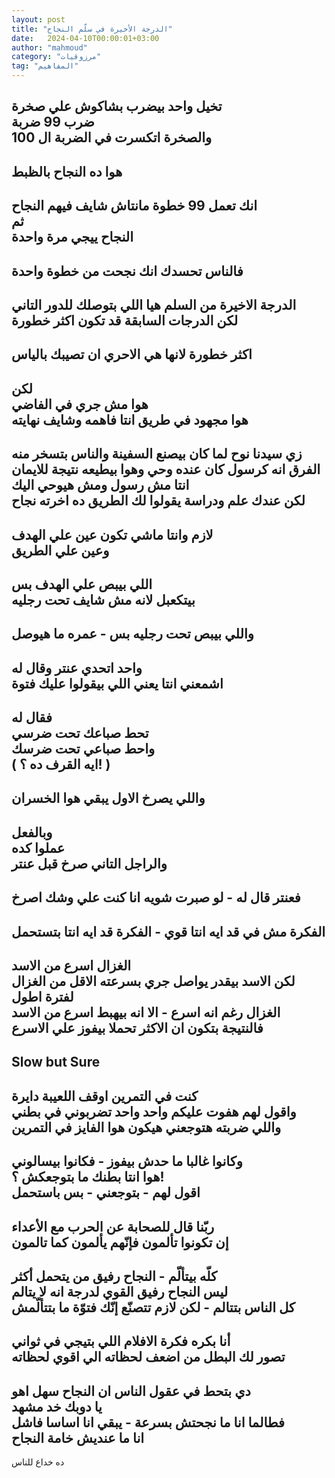 ```yaml
---
layout: post
title: "الدرجة الأخيرة في سلّم النجاح"
date:   2024-04-10T00:00:01+03:00
author: "mahmoud"
category: "مرزوقيات"
tag: "المفاهيم"
---
```



تخيل واحد بيضرب بشاكوش علي صخرة  
ضرب 99 ضربة  
والصخرة اتكسرت في الضربة ال 100  
-  
هوا ده النجاح بالظبط  
-  
انك تعمل 99 خطوة مانتاش شايف فيهم النجاح  
ثم  
النجاح ييجي مرة واحدة  
-  
فالناس تحسدك انك نجحت من خطوة واحدة  
-  
الدرجة الاخيرة من السلم هيا اللي بتوصلك للدور
التاني  
لكن الدرجات السابقة قد تكون اكثر خطورة  
-  
اكثر خطورة لانها هي الاحري ان تصيبك بالياس  
-  
لكن  
هوا مش جري في الفاضي  
هوا مجهود في طريق انتا فاهمه وشايف نهايته  
-  
زي سيدنا نوح لما كان بيصنع السفينة والناس بتسخر
منه  
الفرق انه كرسول كان عنده وحي وهوا بيطيعه نتيجة
للايمان  
انتا مش رسول ومش هيوحي اليك  
لكن عندك علم ودراسة يقولوا لك الطريق ده اخرته
نجاح  
-  
لازم وانتا ماشي تكون عين علي الهدف  
وعين علي الطريق  
-  
اللي بيبص علي الهدف بس  
بيتكعبل لانه مش شايف تحت رجليه  
-  
واللي بيبص تحت رجليه بس - عمره ما هيوصل  
-  
واحد اتحدي عنتر وقال له  
اشمعني انتا يعني اللي بيقولوا عليك فتوة  
-  
فقال له  
تحط صباعك تحت ضرسي  
واحط صباعي تحت ضرسك  
( ايه القرف ده ؟! )  
-  
واللي يصرخ الاول يبقي هوا الخسران  
-  
وبالفعل  
عملوا كده  
والراجل التاني صرخ قبل عنتر  
-  
فعنتر قال له - لو صبرت شويه انا كنت علي وشك
اصرخ  
-  
الفكرة مش في قد ايه انتا قوي - الفكرة قد ايه انتا
بتستحمل  
-  
الغزال اسرع من الاسد  
لكن الاسد بيقدر يواصل جري بسرعته الاقل من الغزال لفترة
اطول  
الغزال رغم انه اسرع - الا انه بيهبط اسرع من
الاسد  
فالنتيجة بتكون ان الاكثر تحملا بيفوز علي الاسرع  
-  
Slow but Sure  
-  
كنت في التمرين اوقف اللعيبة دايرة  
واقول لهم هفوت عليكم واحد واحد تضربوني في بطني  
واللي ضربته هتوجعني هيكون هوا الفايز في التمرين  
-  
وكانوا غالبا ما حدش بيفوز - فكانوا بيسالوني  
هوا انتا بطنك ما بتوجعكش ؟!  
اقول لهم - بتوجعني - بس باستحمل  
-  
ربّنا قال للصحابة عن الحرب مع الأعداء  
إن تكونوا تألمون فإنّهم يألمون كما تالمون  
-  
كلّه بيتألّم - النجاح رفيق من يتحمل أكثر  
ليس النجاح رفيق القوي لدرجة انه لا يتالم  
كل الناس بتتالم - لكن لازم تتصنّع إنّك فتوّة ما
بتتألّمش  
-  
أنا بكره فكرة الافلام اللي بتيجي في ثواني  
تصور لك البطل من اضعف لحظاته الي اقوي لحظاته  
-  
دي بتحط في عقول الناس ان النجاح سهل اهو  
يا دوبك خد مشهد  
فطالما انا ما نجحتش بسرعة - يبقي انا اساسا فاشل  
انا ما عنديش خامة النجاح  
-  
ده خداع للناس
